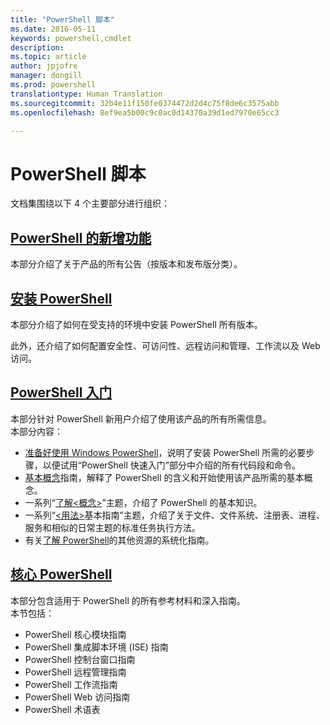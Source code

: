 ```yaml
---
title: "PowerShell 脚本"
ms.date: 2016-05-11
keywords: powershell,cmdlet
description: 
ms.topic: article
author: jpjofre
manager: dongill
ms.prod: powershell
translationtype: Human Translation
ms.sourcegitcommit: 32b4e11f150fe0374472d2d4c75f8de6c3575abb
ms.openlocfilehash: 8ef9ea5b00c9c0ac0d14370a39d1ed7970e65cc3

---
```


#  PowerShell 脚本

文档集围绕以下 4 个主要部分进行组织：

##  [PowerShell 的新增功能](whats-new/What-s-New-With-PowerShell.md)
本部分介绍了关于产品的所有公告（按版本和发布版分类）。

##  [安装 PowerShell](setup/setup-reference.md)
本部分介绍了如何在受支持的环境中安装 PowerShell 所有版本。  

此外，还介绍了如何配置安全性、可访问性、远程访问和管理、工作流以及 Web 访问。

##  [PowerShell 入门](getting-started/Getting-Started-with-Windows-PowerShell.md)
本部分针对 PowerShell 新用户介绍了使用该产品的所有所需信息。  
本部分内容：
-   [准备好使用 Windows PowerShell](getting-started/Getting-Ready-to-Use-Windows-PowerShell.md)，说明了安装 PowerShell 所需的必要步骤，以便试用“PowerShell 快速入门”部分中介绍的所有代码段和命令。
-  [基本概念](getting-started/fundamental-concepts.md)指南，解释了 PowerShell 的含义和开始使用该产品所需的基本概念。
-  一系列“[了解&lt;概念&gt;](getting-started/understanding-concepts-reference.md)”主题，介绍了 PowerShell 的基本知识。
-  一系列“[&lt;用法&gt;](getting-started/cookbooks/basic-cookbooks-reference.md)基本指南”主题，介绍了关于文件、文件系统、注册表、进程、服务和相似的日常主题的标准任务执行方法。
-  有关[了解 PowerShell](getting-started/more-powershell-learning.md)的其他资源的系统化指南。

##  [核心 PowerShell](core-powershell/core-powershell.md)
本部分包含适用于 PowerShell 的所有参考材料和深入指南。  
本节包括：
-  PowerShell 核心模块指南[](core-powershell/core-modules.md)
-  PowerShell 集成脚本环境 (ISE) 指南[](core-powershell/ise-guide.md)
-  PowerShell 控制台窗口指南[](core-powershell/console-guide.md)
-  PowerShell 远程管理指南[](core-powershell/Running-Remote-Commands.md)
-  PowerShell 工作流指南[](core-powershell/workflows-guide.md)
-  PowerShell Web 访问指南[](core-powershell/web-access.md)
-  PowerShell 术语表[](Windows-PowerShell-Glossary.md)




<!--HONumber=Jul16_HO1-->


